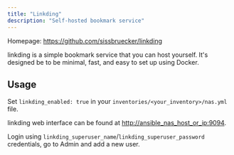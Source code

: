 ```yaml
---
title: "Linkding"
description: "Self-hosted bookmark service"
---
```


Homepage: <https://github.com/sissbruecker/linkding>

linkding is a simple bookmark service that you can host yourself. It's designed be to be minimal, fast, and easy to set up using Docker.

## Usage

Set `linkding_enabled: true` in your `inventories/<your_inventory>/nas.yml` file.

linkding web interface can be found at <http://ansible_nas_host_or_ip:9094>.

Login using `linkding_superuser_name`/`linkding_superuser_password` credentials, go to Admin and add a new user.
